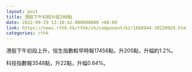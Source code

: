 ```yaml
---
layout: post
title: 港股下午初段升逾200點
date: 2022-09-29 13:10:42.000000000 +08:00
link: https://news.rthk.hk/rthk/ch/component/k2/1668944-20220929.htm
categories: rthk
---
```


港股下午初段上升，恒生指數較早時報17456點，升205點，升幅約1.2%。

科技指數報3548點，升22點，升幅0.64%。
